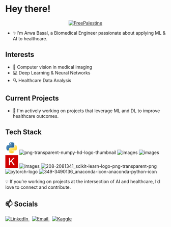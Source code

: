 # Hey there!
<p align="center">
  <a href="https://github.com/Safouene1/support-palestine-banner/blob/master/Markdown-pages/Support.md">
    <img src="https://raw.githubusercontent.com/Safouene1/support-palestine-banner/master/StandWithPalestine.svg" alt="FreePalestine"/>
  </a>
</p>

  
- ✨I'm Arwa Basal, a Biomedical Engineer passionate about applying ML & AI to healthcare.

## Interests

- 🩻 Computer vision in medical imaging
- 💻 Deep Learning & Neural Networks
- 🔍 Healthcare Data Analysis

## Current Projects

- 🌱 I'm actively working on projects that leverage ML and DL to improve healthcare outcomes.


## Tech Stack  

<p align="left">
  <img src="https://raw.githubusercontent.com/github/explore/main/topics/python/python.png" width="40" height="40" alt="Python" />

<img width="40" height="40" alt="png-transparent-numpy-hd-logo-thumbnail" src="https://github.com/user-attachments/assets/5d0d7378-936e-4e6b-baff-7444e88f011b" />


<img width="40" height="40" alt="images" src="https://github.com/user-attachments/assets/d4b13d77-93c7-45a3-ab3f-538cbcafc82b" />

  <img width="40" height="40" alt="images" src="https://github.com/user-attachments/assets/23ceaecb-c4d9-485e-8f48-d1157bc40e9d" />

  
  <img src="https://raw.githubusercontent.com/github/explore/main/topics/keras/keras.png" width="40" height="40" alt="Keras" />

  <img width="40" height="40" alt="images" src="https://github.com/user-attachments/assets/8f63a1c1-bc44-48a7-bada-7ffb9f227be5" />
  
<img width="68" height="68" alt="208-2081341_scikit-learn-logo-png-transparent-png" src="https://github.com/user-attachments/assets/356abd12-1658-4f09-863a-35e6af4ec7ec" />

  <img width="40" height="40" alt="pytorch-logo" src="https://github.com/user-attachments/assets/3f8915fe-62e4-46ed-9e1f-0de709bce5b5" />

  <img width="40" height="40" alt="349-3490136_anaconda-icon-anaconda-python-icon" src="https://github.com/user-attachments/assets/6d7d5a67-0427-4435-929c-4612b53f42b1" />
  



</p>



💡 If you’re working on projects at the intersection of AI and healthcare, I’d love to connect and contribute.


## 📫 Socials

<p align="left">
  <a href="https://www.linkedin.com/in/arwa-basal-647121215/" target="_blank">
    <img src="https://img.shields.io/badge/LinkedIn-0A66C2?style=flat-square&logo=linkedin&logoColor=white" alt="LinkedIn" />
  </a>
  &nbsp;
  <a href="mailto:arwa.basal04@example.com">
    <img src="https://img.shields.io/badge/Email-D14836?style=flat-square&logo=gmail&logoColor=white" alt="Email" />
  </a>
  &nbsp;
  <a href="https://www.kaggle.com/arwabasal" target="_blank">
    <img src="https://img.shields.io/badge/Kaggle-20BEFF?style=flat-square&logo=kaggle&logoColor=white" alt="Kaggle" />
  </a>
</p>


